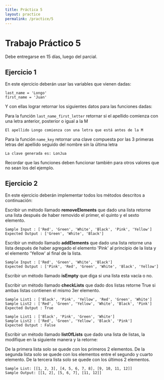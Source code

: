 ```yaml
---
title: Práctica 5
layout: practice
permalink: /practice/5
---
```


# Trabajo Práctico 5

Debe entregarse en 15 días, luego del parcial.

## Ejercicio 1


En este ejercicio deberán usar las variables que vienen dadas:
```
last_name = 'Longo'
first_name = 'Juan'
```

Y con ellas lograr retornar los siguientes datos para las funciones dadas:

Para la función `last_name_first_letter` retornar si el apellido comienza con una letra anterior, posterior o igual a la M
```
El apellido Longo comienza con una letra que está antes de la M
```
Para la función `name_key` retornar una clave compuesta por las 3 primeras letras del apellido seguido del nombre sin la última letra
```
La clave generada es: LonJua
```


Recordar que las funciones deben funcionar también para otros valores que no sean los del ejemplo. 
## Ejercicio 2

En este ejercicio deberán implementar todos los métodos descritos a continuación:

Escribir un método llamado **removeElements** que dado una lista retorne una lista después de haber removido el primer, el quinto y el sexto elemento.

```
Sample Input : ['Red', 'Green', 'White', 'Black', 'Pink', 'Yellow']
Expected Output : ['Green', 'White', 'Black']
```

Escribir un método llamado **addElements** que dado una lista retorne una lista después de 
haber agregado el elemento 'Pink' al principio de la lista y el elemento 'Yellow' al final de la lista.

```
Sample Input : ['Red', 'Green', 'White', 'Black']
Expected Output : ['Pink', 'Red', 'Green', 'White', 'Black', 'Yellow']
```

Escribir un método llamado **isEmpty** que diga si una lista esta vacía o no.

Escribir un método llamado **checkLists** que dado dos listas retorne True si ambas listas contienen el mismo 3er elemento.

```
Sample List1 : ['Black', 'Pink', 'Yellow', 'Red', 'Green', 'White']
Sample List2 : ['Red', 'Green', 'Yellow', 'White', 'Black', 'Pink']
Expected Output : True

Sample List1 : ['Black', 'Pink', 'Green', 'White']
Sample List2 : ['Red', 'Green', 'Yellow', 'Black', 'Pink']
Expected Output : False
```

Escribir un método llamado **listOfLists** que dado una lista de listas, la modifique en la siguiente manera y la retorne:

De la primera lista solo se quede con los primeros 2 elementos.
De la segunda lista solo se quede con los elementos entre el segundo y cuarto elemento.
De la tercera lista solo se quede con los últimos 2 elementos.

```
Sample List: [[1, 2, 3], [4, 5, 6, 7, 8], [9, 10, 11, 12]]
Sample Output: [[1, 2], [5, 6, 7], [11, 12]]
```
